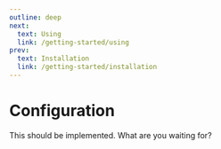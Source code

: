 ```yaml
---
outline: deep
next:
  text: Using
  link: /getting-started/using
prev:
  text: Installation
  link: /getting-started/installation
---
```


# Configuration

This should be implemented. What are you waiting for?
